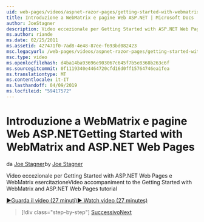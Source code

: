 ```yaml
---
uid: web-pages/videos/aspnet-razor-pages/getting-started-with-webmatrix-and-aspnet-web-pages
title: Introduzione a WebMatrix e pagine Web ASP.NET | Microsoft Docs
author: JoeStagner
description: Video eccezionale per Getting Started with ASP.NET Web Pages e WebMatrix esercitazione
ms.author: riande
ms.date: 02/25/2011
ms.assetid: 427471f0-7ad8-4e48-87ee-f693bd082423
msc.legacyurl: /web-pages/videos/aspnet-razor-pages/getting-started-with-webmatrix-and-aspnet-web-pages
msc.type: video
ms.openlocfilehash: d4ba14ba93696e903067c645f7b5e8368b263c6f
ms.sourcegitcommit: 0f1119340e4464720cfd16d0ff15764746ea1fea
ms.translationtype: MT
ms.contentlocale: it-IT
ms.lasthandoff: 04/09/2019
ms.locfileid: "59417572"
---
```

# <a name="getting-started-with-webmatrix-and-aspnet-web-pages"></a><span data-ttu-id="0f400-103">Introduzione a WebMatrix e pagine Web ASP.NET</span><span class="sxs-lookup"><span data-stu-id="0f400-103">Getting Started with WebMatrix and ASP.NET Web Pages</span></span>

<span data-ttu-id="0f400-104">da [Joe Stagner](https://github.com/JoeStagner)</span><span class="sxs-lookup"><span data-stu-id="0f400-104">by [Joe Stagner](https://github.com/JoeStagner)</span></span>

<span data-ttu-id="0f400-105">Video eccezionale per Getting Started with ASP.NET Web Pages e WebMatrix esercitazione</span><span class="sxs-lookup"><span data-stu-id="0f400-105">Video accompaniment to the Getting Started with WebMatrix and ASP.NET Web Pages tutorial</span></span>

[<span data-ttu-id="0f400-106">&#9654;Guarda il video (27 minuti)</span><span class="sxs-lookup"><span data-stu-id="0f400-106">&#9654; Watch video (27 minutes)</span></span>](https://channel9.msdn.com/Blogs/ASP-NET-Site-Videos/getting-started-with-webmatrix-and-aspnet-web-pages)

> [!div class="step-by-step"]
> [<span data-ttu-id="0f400-107">Successivo</span><span class="sxs-lookup"><span data-stu-id="0f400-107">Next</span></span>](introduction-to-aspnet-web-programming-using-the-razor-syntax.md)
